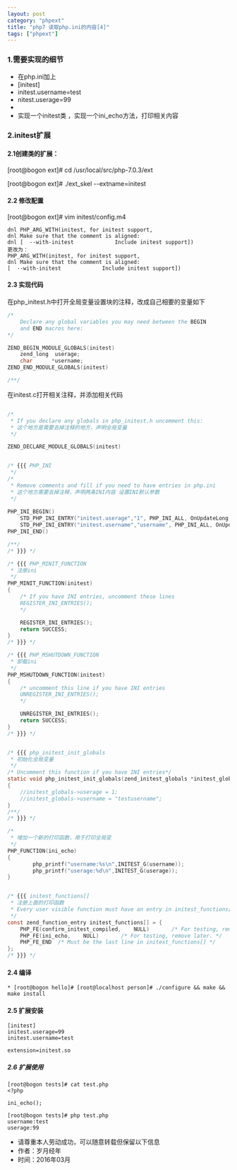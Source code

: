 ```yaml
---
layout: post
category: "phpext"
title: "php7 读取php.ini的内容[4]"
tags: ["phpext"]
---
```


### 1.需要实现的细节

* 在php.ini加上
* [initest] 
* initest.username=test
* nitest.userage=99
* 
* 实现一个initest类 ，实现一个ini_echo方法，打印相关内容

### 2.initest扩展

#### 2.1创建类的扩展：

[root@bogon ext]# cd /usr/local/src/php-7.0.3/ext

[root@bogon ext]# ./ext_skel --extname=initest

#### 2.2 修改配置
[root@bogon ext]# vim initest/config.m4

	dnl PHP_ARG_WITH(initest, for initest support,
	dnl Make sure that the comment is aligned:
	dnl [  --with-initest             Include initest support])
	更改为：
	PHP_ARG_WITH(initest, for initest support,
	dnl Make sure that the comment is aligned:
	[  --with-initest             Include initest support])


#### 2.3 实现代码
在php_initest.h中打开全局变量设置块的注释，改成自己相要的变量如下

```c
/*
  	Declare any global variables you may need between the BEGIN
	and END macros here:
*/

ZEND_BEGIN_MODULE_GLOBALS(initest)
	zend_long  userage;
	char	  *username;
ZEND_END_MODULE_GLOBALS(initest)

/**/

```

在initest.c打开相关注释，并添加相关代码

```c

/*
 * If you declare any globals in php_initest.h uncomment this:
 * 这个地方是需要去掉注释的地方，声明全局变量
 */

ZEND_DECLARE_MODULE_GLOBALS(initest)


/* {{{ PHP_INI
 */
/*
 * Remove comments and fill if you need to have entries in php.ini
 * 这个地方需要去掉注释，声明两条INI内容 设置INI默认参数
 */
 
PHP_INI_BEGIN()
    STD_PHP_INI_ENTRY("initest.userage","1", PHP_INI_ALL, OnUpdateLong, userage, zend_initest_globals, initest_globals)
    STD_PHP_INI_ENTRY("initest.username","username", PHP_INI_ALL, OnUpdateString, username, zend_initest_globals, initest_globals)
PHP_INI_END()

/**/
/* }}} */

/* {{{ PHP_MINIT_FUNCTION
 * 注册ini
 */
PHP_MINIT_FUNCTION(initest)
{
	/* If you have INI entries, uncomment these lines
	REGISTER_INI_ENTRIES();
	*/

	REGISTER_INI_ENTRIES();
	return SUCCESS;
}
/* }}} */

/* {{{ PHP_MSHUTDOWN_FUNCTION
 * 卸载ini
 */
PHP_MSHUTDOWN_FUNCTION(initest)
{
	/* uncomment this line if you have INI entries
	UNREGISTER_INI_ENTRIES();
	*/

	UNREGISTER_INI_ENTRIES();
	return SUCCESS;
}
/* }}} */


/* {{{ php_initest_init_globals
 * 初始化全局变量
 */
/* Uncomment this function if you have INI entries*/
static void php_initest_init_globals(zend_initest_globals *initest_globals)
{
	//initest_globals->userage = 1;
	//initest_globals->username = "testusername";
}
/**/
/* }}} */

/*
 * 增加一个新的打印函数，用于打印全局变
 */
PHP_FUNCTION(ini_echo)
{
	    php_printf("username:%s\n",INITEST_G(username));
	    php_printf("userage:%d\n",INITEST_G(userage));
}


/* {{{ initest_functions[]
 * 注册上面的打印函数
 * Every user visible function must have an entry in initest_functions[].
 */
const zend_function_entry initest_functions[] = {
	PHP_FE(confirm_initest_compiled,	NULL)		/* For testing, remove later. */
	PHP_FE(ini_echo,	NULL)		/* For testing, remove later. */
	PHP_FE_END	/* Must be the last line in initest_functions[] */
};
/* }}} */


```


#### 2.4 编译
	* [root@bogon hello]# [root@localhost person]# ./configure && make && make install


#### 2.5 扩展安装
	[initest]
	initest.userage=99
	initest.username=test
	
	extension=initest.so



##### 2.6 扩展使用

```shell
[root@bogon tests]# cat test.php
<?php

ini_echo();

[root@bogon tests]# php test.php
username:test
userage:99
```
>
- 请尊重本人劳动成功，可以随意转载但保留以下信息 
- 作者：岁月经年 
- 时间：2016年03月

